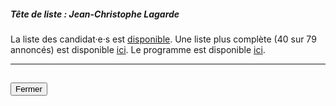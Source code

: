 ##### Tête de liste : Jean-Christophe Lagarde

La liste des candidat·e·s est [disponible](https://www.les-europeens.eu/nos_candidats). Une liste plus complète (40 sur 79 annoncés) est disponible [ici](https://twitter.com/jfvigier/status/1116713150425042944). Le programme est disponible [ici](https://www.les-europeens.eu/notre_projet).

<hr>
<h2><button class="btn btn-default btn-sm" onclick="udiclose()">Fermer</button></h2>
